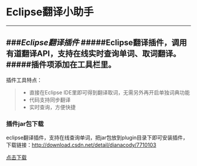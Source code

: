 # Eclipse翻译小助手
------
###***Eclipse翻译插件***
#####Eclipse翻译插件，调用有道翻译API，支持在线实时查询单词、取词翻译。
#####插件项添加在工具栏里。
------

插件工具特点：

> * 直接在Eclipse IDE里即可得到翻译取词，无需另外再开启单独词典功能
> * 代码支持同步翻译
> * 实时查询，方便快捷

### **插件jar包下载**
eclipse翻译插件，支持在线查询单词，把jar包放到plugin目录下即可安装插件，下载链接：http://download.csdn.net/detail/dianacody/7710103

[点击下载](http://download.csdn.net/detail/dianacody/7710103)

